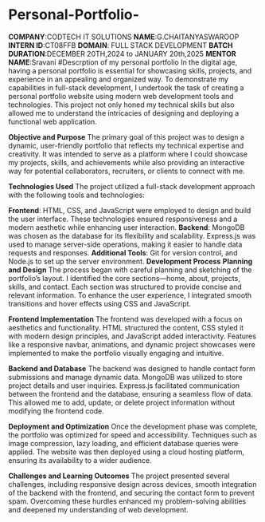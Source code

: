# Personal-Portfolio-
**COMPANY**:CODTECH IT SOLUTIONS
**NAME**:G.CHAITANYASWAROOP
**INTERN ID**:CT08FFB
**DOMAIN**: FULL STACK DEVELOPMENT
**BATCH DURATION**:DECEMBER 20TH,2024 to JANUARY 20th,2025
**MENTOR NAME**:Sravani
#Descrption of my personal portfolio
  In the digital age, having a personal portfolio is essential for showcasing skills, projects, and experience in an appealing and organized way. To demonstrate my capabilities in full-stack development, I undertook the task of creating a personal portfolio website using modern web development tools and technologies. This project not only honed my technical skills but also allowed me to understand the intricacies of designing and deploying a functional web application.

**Objective and Purpose**
The primary goal of this project was to design a dynamic, user-friendly portfolio that reflects my technical expertise and creativity. It was intended to serve as a platform where I could showcase my projects, skills, and achievements while also providing an interactive way for potential collaborators, recruiters, or clients to connect with me.

**Technologies Used**
The project utilized a full-stack development approach with the following tools and technologies:

**Frontend**: HTML, CSS, and JavaScript were employed to design and build the user interface. These technologies ensured responsiveness and a modern aesthetic while enhancing user interaction.
**Backend**: MongoDB was chosen as the database for its flexibility and scalability. Express.js was used to manage server-side operations, making it easier to handle data requests and responses.
**Additional Tools**: Git for version control, and Node.js to set up the server environment.
**Development Process**
**Planning and Design**
The process began with careful planning and sketching of the portfolio’s layout. I identified the core sections—home, about, projects, skills, and contact. Each section was structured to provide concise and relevant information. To enhance the user experience, I integrated smooth transitions and hover effects using CSS and JavaScript.

**Frontend Implementation**
The frontend was developed with a focus on aesthetics and functionality. HTML structured the content, CSS styled it with modern design principles, and JavaScript added interactivity. Features like a responsive navbar, animations, and dynamic project showcases were implemented to make the portfolio visually engaging and intuitive.

**Backend and Database**
The backend was designed to handle contact form submissions and manage dynamic data. MongoDB was utilized to store project details and user inquiries. Express.js facilitated communication between the frontend and the database, ensuring a seamless flow of data. This allowed me to add, update, or delete project information without modifying the frontend code.

**Deployment and Optimization**
Once the development phase was complete, the portfolio was optimized for speed and accessibility. Techniques such as image compression, lazy loading, and efficient database queries were applied. The website was then deployed using a cloud hosting platform, ensuring its availability to a wider audience.

**Challenges and Learning Outcomes**
The project presented several challenges, including responsive design across devices, smooth integration of the backend with the frontend, and securing the contact form to prevent spam. Overcoming these hurdles enhanced my problem-solving abilities and deepened my understanding of web development.
